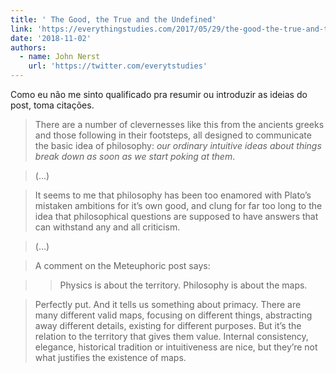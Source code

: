 ```yaml
---
title: ' The Good, the True and the Undefined'
link: 'https://everythingstudies.com/2017/05/29/the-good-the-true-and-the-undefined/'
date: '2018-11-02'
authors:
  - name: John Nerst
    url: 'https://twitter.com/everytstudies'
---
```

Como eu não me sinto qualificado pra resumir ou introduzir as ideias do post, toma citações.

> There are a number of clevernesses like this from the ancients greeks and those following in their footsteps, all designed to communicate the basic idea of philosophy: *our ordinary intuitive ideas about things break down as soon as we start poking at them*.

> (...)

> It seems to me that philosophy has been too enamored with Plato’s mistaken ambitions for it’s own good, and clung for far too long to the idea that philosophical questions are supposed to have answers that can withstand any and all criticism.

> (...)

> A comment on the Meteuphoric post says:

> > Physics is about the territory. Philosophy is about the maps.

> Perfectly put. And it tells us something about primacy. There are many different valid maps, focusing on different things, abstracting away different details, existing for different purposes. But it’s the relation to the territory that gives them value. Internal consistency, elegance, historical tradition or intuitiveness are nice, but they’re not what justifies the existence of maps.
